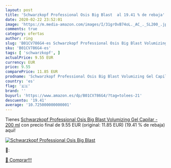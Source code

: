 ```yaml
---
layout: post
title: 'Schwarzkopf Professional Osis Big Blast  al 19.41 % de rebaja'
date: 2020-02-22 23:52:01
image: 'https://m.media-amazon.com/images/I/31grOvB74oL._AC_._SL200_.jpg'
comments: true
category: ofertas
author: ring
slug: 'B01CV786G4-es Schwarzkopf Professional Osis Big Blast Volumizing Gel...'
sku: 'B01CV786G4-es'
tags: [ 'schwarzkopf', ]
actualPrice: 9.55 EUR
currency: EUR
price: 9.55
comparePrice: 11.85 EUR
prodname: 'Schwarzkopf Professional Osis Big Blast Volumizing Gel Capilar - 200 ml'
country: 'es'
flag: '🇪🇸'
brand: ''
buyurl: 'https://www.amazon.es/dp/B01CV786G4/?tag=tolees-21'
descuento: '19.41'
average: '10.725000000000001'
---
```


Tienes [Schwarzkopf Professional Osis Big Blast Volumizing Gel Capilar - 200 ml](https://www.amazon.es/dp/B01CV786G4/?tag=tolees-21) con precio final de  9.55 EUR (original: 11.85 EUR) (19.41 %  de rebaja) aqui!

[![Schwarzkopf Professional Osis Big Blast ](https://m.media-amazon.com/images/I/31grOvB74oL._AC_._SL200_.jpg)](https://www.amazon.es/dp/B01CV786G4/?tag=tolees-21)

🔎:


[🛒 Comprar!!!](https://www.amazon.es/dp/B01CV786G4/?tag=tolees-21)
